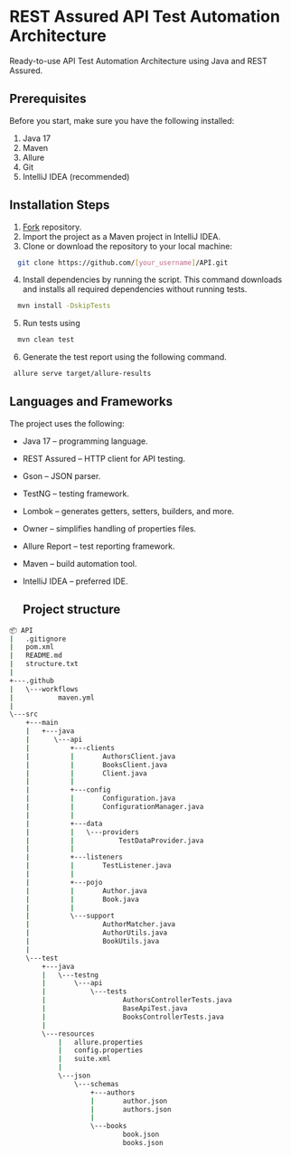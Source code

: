 # REST Assured API Test Automation Architecture
Ready-to-use API Test Automation Architecture using Java and REST Assured.

## Prerequisites
Before you start, make sure you have the following installed:
1. Java 17
2. Maven
3. Allure
4. Git
5. IntelliJ IDEA (recommended)

## Installation Steps
1. [Fork](https://github.com/osenyuk888/API/fork) repository.
2. Import the project as a Maven project in IntelliJ IDEA.
3. Clone or download the repository to your local machine:
```bash
  git clone https://github.com/[your_username]/API.git
```
4. Install dependencies by running the script. This command downloads and installs all required dependencies without running tests.
```bash
  mvn install -DskipTests
```  
5. Run tests using
```bash
  mvn clean test
```  
6. Generate the test report using the following command.
```bash
 allure serve target/allure-results
```

## Languages and Frameworks

The project uses the following:
- Java 17 – programming language.
- REST Assured – HTTP client for API testing.
- Gson – JSON parser.
- TestNG – testing framework.
- Lombok – generates getters, setters, builders, and more.
- Owner – simplifies handling of properties files.
- Allure Report – test reporting framework.
- Maven – build automation tool.
- IntelliJ IDEA – preferred IDE.

  ## Project structure
```bash
📦 API
|   .gitignore
|   pom.xml
|   README.md
|   structure.txt
|   
+---.github
|   \---workflows
|           maven.yml
|           
\---src
    +---main
    |   +---java
    |      \---api
    |          +---clients
    |          |       AuthorsClient.java
    |          |       BooksClient.java
    |          |       Client.java
    |          |       
    |          +---config
    |          |       Configuration.java
    |          |       ConfigurationManager.java
    |          |       
    |          +---data
    |          |   \---providers
    |          |           TestDataProvider.java
    |          |           
    |          +---listeners
    |          |       TestListener.java
    |          |       
    |          +---pojo
    |          |       Author.java
    |          |       Book.java
    |          |       
    |          \---support
    |                  AuthorMatcher.java
    |                  AuthorUtils.java
    |                  BookUtils.java                      
    |                           
    \---test
        +---java
        |   \---testng
        |       \---api
        |           \---tests
        |                   AuthorsControllerTests.java
        |                   BaseApiTest.java
        |                   BooksControllerTests.java
        |                   
        \---resources
            |   allure.properties
            |   config.properties
            |   suite.xml
            |   
            \---json
                \---schemas
                    +---authors
                    |       author.json
                    |       authors.json
                    |       
                    \---books
                            book.json
                            books.json
```
